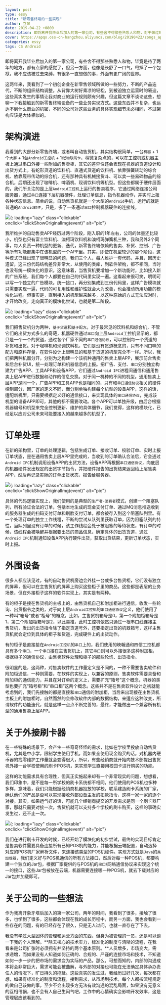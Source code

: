```yaml
---
layout: post
type: essy
title: "新零售终端的一些实现"
author: 立泉
date: 2019-04-22 +0800
description: 即将离开我毕业后加入的第一家公司，有些舍不得那些熟悉人和物，对于做过的事也想记录一番。
cover: https://apqx.oss-cn-hangzhou.aliyuncs.com/blog/20190422/zongs_app_old.jpg
categories: essy
tags: CS Android
---
```


即将离开我毕业后加入的第一家公司，有些舍不得那些熟悉人和物，毕竟是待了两年的地方，都有点家的感觉了，但另一方面，也像是长舒了一口气，甩掉了一个包袱，我不应该被过去束缚，有很多一直想做的事，外面有更广阔的世界。

这两年来，我看到了一个初创企业在新零售领域所做的一些努力，不断的产品迭代，不断的组织结构调整，从背靠大树好乘凉的轻松，到被迫独立运营时的窘迫，这些真实发生的事情让我对商业的运行规则颇有兴趣，但这篇文章不谈论这些，想聊一下我接触到的新零售终端设备的一些业务实现方式。这些东西并不复杂，也远达不到什么商业的机密，不同的公司对这些业务的具体实现细节未必相同，不过架构应该是大体相似的。

# 架构演进

我看到的大部分新零售终端，或者叫自动售货机，其实结构很简单，一台`机器` + 1个`大屏` + 1台`Android工控机` + 1张`物联网卡`，稍微复杂点的，可以在工控机或机器主板上通过串口外接一些附加的售卖柜，其它的差异性还会表现在机器的货道设计和出货方式上，有蛇形货道的饮料机、直通式货道的饮料机、依靠弹簧转动的综合机、依靠履带传动的综合机，还有那种具有机械接货斗、可以卖一些易碎物品的综合机，后期还出现了咖啡机、啤酒机、现调饮料机等机型。但这些都属于硬件层面的，我们所关注的是上层`Android工控机`上运行的售卖程序，它通过网络连接公司服务器，通过`串口`连接下层机器硬件，处理订单信息，指令机器动作，并实时上报各种状态信息。简单的说，自动售货机就是一个大型的`Android`手机，运行的就是普通的`Android软件`，只是，多了一条通过`串口`控制机器硬件的连接线。


![](https://apqx.oss-cn-hangzhou.aliyuncs.com/blog/20190422/zongs_app_old.jpg){: loading="lazy" class="clickable" onclick="clickShowOriginalImg(event)" alt="pic"}

我所维护的自动售卖APP经历过两个阶段，刚入职的1年左右，公司的体量还比较小，机型也只有富士饮料机、澳柯玛饮料机和澳柯玛弹簧机三种，我和另外2个同事，每人负责一种机型的更新、迭代，新零售终端依赖的售卖、补货、控制、广告等所有功能都集中在该机型的一个APP里。其实，即使在机型较少的那个阶段，这种模式已经出现了很明显的问题，我们三个人，每人维护一套代码，并且，因历史遗留，这三份代码结构差异非常大，从使用的类库，到软件架构，都不相同，当时也没有统一模块化的意识，这意味着，当售货机要增加一个新功能时，比如接入新的广告系统，我们每个人都要在自己的代码里实现一遍。这看起来很可笑，明明可以写一个独立的广告模块，统一接口，再分别集成到三份代码里，这样广告模块就只需要实现一遍，代码的可复用性和维护性就会大为改善，也会推动所用功能的模块化进程。但事实是，直到接入的机型越来越多，以这种原始的方式无法应对时，才开始改变，走向真正的模块化尝试，也就是第二阶段。

![](https://apqx.oss-cn-hangzhou.aliyuncs.com/blog/20190422/zongs_app_new.jpg){: loading="lazy" class="clickable" onclick="clickShowOriginalImg(event)" alt="pic"}

我们把售货机分为两种，`基于货道`和`基于配方`。对于最常见的饮料机和综合机，不管它们的出货方式多么的奇葩，机器硬件通过`串口`向上层`Android`工控机显示的，都只是一个一个的货道，通过各个厂家不同的`串口通信协议`，可以控制每一个货道的补货和出货。对于咖啡机和现调饮料机，它们是没有货道概念的，只有不同口味的配方和原料存量，在软件设计上很明显的和基于货道的机型完全不一样。所以，我们把两种机器分开，分别为之构建一个该机种通用的售卖上层APP，展示前台售卖和后台补货UI，统一处理订单和机器信息的上报。把广告、支付、`串口`分别独立构建为广告APP、工具APP和设备APP，它们通过`Android IPC`进程间通信和通用售卖上层APP进行数据和动作的信息交换。对于同一机种的不同的机型，通用售卖上层APP是同一个，广告APP和工具APP也是相同的，只有和`串口通信协议`相关的硬件控制部分，因厂家的定义不同，而分别单独构建每个机型的设备APP，这样的话，适配新机型，只需要根据定义好的通信接口，来实现具体的`串口通信协议`，完成该机型的设备APP即可，其他的都不需要改动。各个APP可以单独升级，由后台根据机器编号和机型来完全控制更新、维护的具体细节，我们觉得，这样的模块化，已经足以应对公司未来可能要接入的越来越多的机型了。

# 订单处理

在新的架构里，订单的处理逻辑，包括生成订单、接收订单、校验订单、实时上报订单状态，是在通用售卖上层APP里完成的，当收到的订单确认合法后，它会通过`Android IPC`机制调用设备APP的出货方法，设备APP再根据`串口通信协议`，向底层的机器硬件发出规定的出货字节指令，并把硬件报告的出货结果返回给上层售卖APP，然后再记录实际的订单出货状态，报告给服务器。

![](https://apqx.oss-cn-hangzhou.aliyuncs.com/blog/20190422/zongs_order.jpg){: loading="lazy" class="clickable" onclick="clickShowOriginalImg(event)" alt="pic"}

具体的代码逻辑实现上，我们使用的是典型的`生产者-消费者`模式，创建一个阻塞队列，所有验证合法的订单，包括本地生成的现金支付订单、通过MQ消息推送收到的服务器生成的扫码支付订单和刷脸支付订单，都会被存入到这个阻塞队列里。有一个处理订单的独立工作线程，不断的尝试从队列里获取订单，因为阻塞队列的特性，当队列里没有订单的时候，该工作线程会处于被阻塞的等待状态，有订单的时候，该线程会被唤醒并根据要出货的商品信息，确定具体的出货货道，通过`Android IPC`机制通知设备APP执行硬件出货，获取出货结果，更新订单状态，实时上报。

# 外围设备

很多人都应该见过，有的自动售货机旁边会外挂一台或多台售货柜，它们没有独立的屏幕，但可以在主售货机的屏幕上购买这些柜子里的商品，这些都是表层的业务场景，但在外接柜子这样的软件实现上，其实是有两种。

有的柜子是接在售货机的主板上的，由售货机自己和附加柜进行通信，收发一些轮询、出货指令之类的，对于向上层`Android工控机`的`串口通信协议`定义，他们使用了一种叫“箱号”或者“柜号”的概念，比如，主售货机箱号是0，第一个附加柜箱号是1，第二个附加柜箱号是2，以此类推，此时工控机依然只通过一根串口线连接主售货机，发出的出货指令除了指定货道号外，还要指定出货的机器箱号，这样主售货机就会定位到具体的柜子和货道，完成硬件上的出货动作。

有的柜子是直接接在`Android工控机`的`串口`上的，我们使用的映翰通和四信工控机都具有多个`串口`，一个`串口`接在主售货机上，其它`串口`则可以外接很多这种附加柜，根据柜子的通信协议，由售卖软件处理和柜子的那些轮询、出货指令。

很明显的是，这两种，对售卖软件的工作量定义是不同的，一种不需要售卖软件和附加柜通信，一种则需要，在软件的实现上，以兼容的原则，售卖软件需要具备和附加柜的通信能力，并且在对订单的定义上，需要扩充“箱号”这个概念，机器的类型也要扩充“箱号柜”和“串口柜”这两个概念。这些并不是在售卖软件设计之初就能考虑到的，我们先接触的都是直接和`串口`通信的附加柜，当后来出现接在主售货机主板上的附加柜时，自然而然的会修改软件内部的数据结构，来适应这种改变，所谓软件的功能迭代，就是这样一点点不断完善的，最终，才能做出一个兼容所有机型的通用售卖上层APP。

# 关于外接刷卡器

在一些特殊的场景下，会产生一些奇奇怪怪的需求，比如在学校里投放自动售货机，尤其是中小学，限制学生使用手机，而如果全使用现金购买的话，对机器内硬币器的找零维护工作量就会变得很大，所以，有些经销商就开始向技术部提出售货机外接一台学校使用的刷卡POS机，来实现学生直接用校园卡进行购买的功能。

这样的功能需求具有合理性，但真正实施起来却有一个非常现实的问题，想想看，我们印象中，是不是每一所学校的刷卡系统都不相同，他们使用的POS机也多种多样，意味着，我们只能根据经销商机器投放的学校，联系建造刷卡系统的厂家，确认他们的产品是否可以实现接收外部设备主发的扣款指令，这样一家一家的逐个对接。其实，如果运气好的话，可能几个经销商提交的开发需求是同一个刷卡器厂家，那就只需要对接一次，售货机就可以支持多个学校的刷卡购买，这样的事确实发生过，还不止一次。

![](https://apqx.oss-cn-hangzhou.aliyuncs.com/blog/20190422/zongs_card.jpg){: loading="lazy" class="clickable" onclick="clickShowOriginalImg(event)" alt="pic"}

我们在进行刷卡开发的时候，已经开始了模块化的初步尝试，最终的实现目标肯定是售卖软件需要具备连接所有已知POS机的能力，并能根据云端配置，自动选择对应的POS机厂家解析文件，来连接该类型的POS机硬件。实现方式就是`Java`的`类加载器`，我们定义好与POS机通信的所有方法接口，然后对每一种POS机，都要构建一个独立的Jar包，根据厂家提供的与POS机的`串口`/网络通信协议来实现这个统一的接口，这些Jar包被放在云端，机器需要连接哪一种POS机，就去下载对应的Jar包并加载即可。

# 关于公司的一些想法

作为我离开象牙塔后加入的第一家公司，两年的时间，我看到了很多，接触了很多，也学到了很多，这些都会体现在我的成长历程中，而另一方面，我也会看到一些存在的问题，有的已经存在了很久，只是无人过问，也就一直存在了下去。

我没有学过大型团体的管理和运营方面的东西，但身为被管理的一员，还是可以谈一下我的个人理解。**除去核心的技术实力，标准化的制度与清晰的流程，在我看来是公司扩张时必须拥有并坚持的两个基本原则。**人员增多，市场变大，需求递增，而如果没有人知道如何正确的、合规的、严谨的连接市场和技术，不知道如何一步一步的把市场的需求变为实际的产品，那么，可想而知的，内部的沟通成本将会非常巨大，需求可能会被曲解，与外部的对接也可能在无法确定具体承办责任人的情况下，旷日持久的拖延。这些真实的发生过，我经历过好几次，每次都在想，如果有标准化的制度和流程，接到需求，从市场到技术，每个人都按流程规定的做自己该做的事，至少不会出现多方无法有效沟通的混乱局面，如果没有无意义的互相甩锅，也不会有人自己生闷气吧，工作中的心情确实会影响开发效率，这是管理层应该看到的。